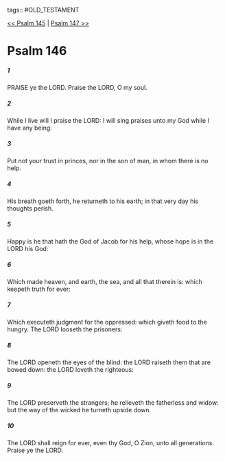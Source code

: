 tags:: #OLD_TESTAMENT

[<< Psalm 145](OLD_TESTAMENT/19_Psalms/Psalm_145.md) | [Psalm 147 >>](OLD_TESTAMENT/19_Psalms/Psalm_147.md)

# Psalm 146

##### 1

PRAISE ye the LORD. Praise the LORD, O my soul.

##### 2

While I live will I praise the LORD: I will sing praises unto my God while I have any being.

##### 3

Put not your trust in princes, nor in the son of man, in whom there is no help.

##### 4

His breath goeth forth, he returneth to his earth; in that very day his thoughts perish.

##### 5

Happy is he that hath the God of Jacob for his help, whose hope is in the LORD his God:

##### 6

Which made heaven, and earth, the sea, and all that therein is: which keepeth truth for ever:

##### 7

Which executeth judgment for the oppressed: which giveth food to the hungry. The LORD looseth the prisoners:

##### 8

The LORD openeth the eyes of the blind: the LORD raiseth them that are bowed down: the LORD loveth the righteous:

##### 9

The LORD preserveth the strangers; he relieveth the fatherless and widow: but the way of the wicked he turneth upside down.

##### 10

The LORD shall reign for ever, even thy God, O Zion, unto all generations. Praise ye the LORD.
